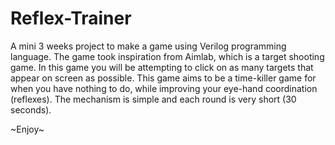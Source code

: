 # Reflex-Trainer

A mini 3 weeks project to make a game using Verilog programming language.
The game took inspiration from Aimlab, which is a target shooting game. In this game you will be attempting to click on as many targets that appear on screen as possible.
This game aims to be a time-killer game for when you have nothing to do, while improving your eye-hand coordination (reflexes). 
The mechanism is simple and each round is very short (30 seconds).

~Enjoy~
